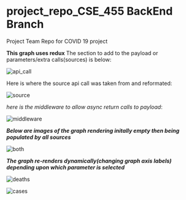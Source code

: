 # project_repo_CSE_455 BackEnd Branch
Project Team Repo for COVID 19 project

**This graph uses redux** 
The section to add to the payload or parameters/extra calls(sources) is below:

![api_call](https://github.com/r0meroh/project_repo_CSE_455/blob/BackEnd/dynamic_graph_images/api_action_redux.PNG)

Here is where the source api call was taken from and reformated:

![source](https://github.com/r0meroh/project_repo_CSE_455/blob/BackEnd/dynamic_graph_images/datasource.PNG)

*here is the middleware to allow async return calls to payload*:

![middleware](https://github.com/r0meroh/project_repo_CSE_455/blob/BackEnd/dynamic_graph_images/middleware.PNG)


***Below are images of the graph rendering initally empty then being populated by all sources***

![both](https://github.com/r0meroh/project_repo_CSE_455/blob/BackEnd/dynamic_graph_images/both_graphs.PNG)

***The graph re-renders dynamically(changing graph axis labels) depending upon which parameter is selected***

![deaths](https://github.com/r0meroh/project_repo_CSE_455/blob/BackEnd/dynamic_graph_images/deaths_only.PNG)

![cases](https://github.com/r0meroh/project_repo_CSE_455/blob/BackEnd/dynamic_graph_images/cases_only.PNG)

